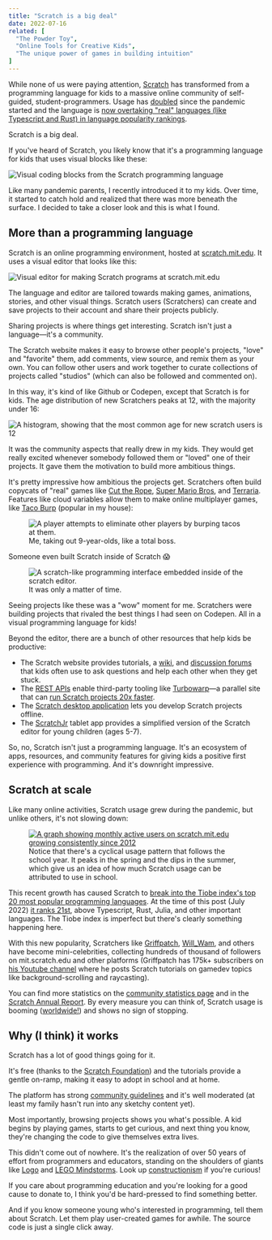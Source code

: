 ```yaml
---
title: "Scratch is a big deal"
date: 2022-07-16
related: [
  "The Powder Toy",
  "Online Tools for Creative Kids",
  "The unique power of games in building intuition"
]
---
```


While none of us were paying attention, [Scratch](https://scratch.mit.edu/) has transformed from a programming language for kids to a massive online community of self-guided, student-programmers. Usage has [doubled]({{site.url}}/2022/07/16/scratch-is-a-big-deal/#scratch-at-scale) since the pandemic started and the language is [now overtaking "real" languages (like Typescript and Rust) in language popularity rankings](#rankings).

Scratch is a big deal.

If you've heard of Scratch, you likely know that it's a programming language for kids that uses visual blocks like these:

![Visual coding blocks from the Scratch programming language]({{site.url}}/assets/images/scratch-coding-blocks.png)

Like many pandemic parents, I recently introduced it to my kids. Over time, it started to catch hold and realized that there was more beneath the surface. I decided to take a closer look and this is what I found.

## More than a programming language

Scratch is an online programming environment, hosted at [scratch.mit.edu](https://scratch.mit.edu). It uses a visual editor that looks like this:

![Visual editor for making Scratch programs at scratch.mit.edu]({{site.url}}/assets/images/scratch-programming-interface.png)

The language and editor are tailored towards making games, animations, stories, and other visual things. Scratch users (Scratchers) can create and save projects to their account and share their projects publicly.

Sharing projects is where things get interesting. Scratch isn't just a language—it's a community.

The Scratch website makes it easy to browse other people's projects, "love" and "favorite" them, add comments, view source, and remix them as your own. You can follow other users and work together to curate collections of projects called "studios" (which can also be followed and commented on).

In this way, it's kind of like Github or Codepen, except that Scratch is for kids. The age distribution of new Scratchers peaks at 12, with the majority under 16:

![A histogram, showing that the most common age for new scratch users is 12]({{site.url}}/assets/images/scratch-age-distribution.png)

It was the community aspects that really drew in my kids. They would get really excited whenever somebody followed them or "loved" one of their projects. It gave them the motivation to build more ambitious things.

It's pretty impressive how ambitious the projects get. Scratchers often build copycats of "real" games like [Cut the Rope](https://scratch.mit.edu/projects/669250336/), [Super Mario Bros](https://scratch.mit.edu/projects/196684240/), and [Terraria](https://scratch.mit.edu/projects/322341152/). Features like cloud variables allow them to make online multiplayer games, like [Taco Burp](https://scratch.mit.edu/projects/478790208) (popular in my house):

<figure class="center">
  <img src="{{site.url}}/assets/images/taco-burp.gif" loading="lazy" alt="A player attempts to eliminate other players by burping tacos at them." />
  <figcaption>Me, taking out 9-year-olds, like a total boss.</figcaption>
</figure>

Someone even built Scratch inside of Scratch 😱

<figure class="center">
  <img src="{{site.url}}/assets/images/scratch-inside-of-scratch.png" loading="lazy" alt="A scratch-like programming interface embedded inside of the scratch editor." />
  <figcaption>It was only a matter of time.</figcaption>
</figure>

Seeing projects like these was a "wow" moment for me. Scratchers were building projects that rivaled the best things I had seen on Codepen. All in a visual programming language for kids!

Beyond the editor, there are a bunch of other resources that help kids be productive:
- The Scratch website provides tutorials, a [wiki](https://en.scratch-wiki.info/), and [discussion forums](https://en.scratch-wiki.info/wiki/Discussion_Forums) that kids often use to ask questions and help each other when they get stuck.
- The [REST APIs](https://en.scratch-wiki.info/wiki/Scratch_API) enable third-party tooling like [Turbowarp](https://turbowarp.org/)—a parallel site that can [run Scratch projects 20x faster](https://docs.turbowarp.org/how).
- The [Scratch desktop application](https://scratch.mit.edu/download) lets you develop Scratch projects offline.
- The [ScratchJr](https://www.scratchjr.org/) tablet app provides a simplified version of the Scratch editor for young children (ages 5-7).

So, no, Scratch isn't just a programming language. It's an ecosystem of apps, resources, and community features for giving kids a positive first experience with programming. And it's downright impressive.

## Scratch at scale

Like many online activities, Scratch usage grew during the pandemic, but unlike others, it's not slowing down:

<figure class="center">
  <a href="https://scratch.mit.edu/statistics/#active-users">
    <img src="{{site.url}}/assets/images/scratch-monthly-active-users.png" loading="lazy" alt="A graph showing monthly active users on scratch.mit.edu growing consistently since 2012" />
  </a>
  <figcaption>Notice that there's a cyclical usage pattern that follows the school year. It peaks in the spring and the dips in the summer, which give us an idea of how much Scratch usage can be attributed to use in school.</figcaption>
</figure>

<p id="rankings">This recent growth has caused Scratch to <a href="https://twitter.com/mres/status/1248214290076753922">break into the Tiobe index's top 20 most popular programming languages</a>. At the time of this post (July 2022) <a href="https://web.archive.org/web/20220713222515/https://www.tiobe.com/tiobe-index/">it ranks 21st</a>, above Typescript, Rust, Julia, and other important languages. The Tiobe index is imperfect but there's clearly something happening here.</p>

With this new popularity, Scratchers like [Griffpatch](https://scratch.mit.edu/users/griffpatch/), [Will_Wam](https://scratch.mit.edu/users/Will_Wam/), and others have become mini-celebrities, collecting hundreds of thousand of followers on mit.scratch.edu and other platforms (Griffpatch has 175k+ subscribers on [his Youtube channel](https://www.youtube.com/c/griffpatch) where he posts Scratch tutorials on gamedev topics like background-scrolling and raycasting).

You can find more statistics on the [community statistics page](https://scratch.mit.edu/statistics/) and in the [Scratch Annual Report](https://scratch.mit.edu/annual-report). By every measure you can think of, Scratch usage is booming ([worldwide!](https://scratch.mit.edu/annual-report#:~:text=Scratch%20is%20used%20around%20the%20world%20across%20more%20than%20200%20countries%20and%20territories)) and shows no sign of stopping.

## Why (I think) it works

Scratch has a lot of good things going for it.

It's free (thanks to the [Scratch Foundation](https://www.scratchfoundation.org/supporters)) and the tutorials provide a gentle on-ramp, making it easy to adopt in school and at home.

The platform has strong [community guidelines](https://scratch.mit.edu/community_guidelines) and it's well moderated (at least my family hasn't run into any sketchy content yet).

Most importantly, browsing projects shows you what's possible. A kid begins by playing games, starts to get curious, and next thing you know, they're changing the code to give themselves extra lives.

This didn't come out of nowhere. It's the realization of over 50 years of effort from programmers and educators, standing on the shoulders of giants like [Logo](https://el.media.mit.edu/logo-foundation/what_is_logo/logo_and_learning.html) and [LEGO Mindstorms](https://en.wikipedia.org/wiki/Lego_Mindstorms). Look up [constructionism](https://en.wikipedia.org/wiki/Constructionism_(learning_theory)) if you're curious!

If you care about programming education and you're looking for a good cause to donate to, I think you'd be hard-pressed to find something better.

And if you know someone young who's interested in programming, tell them about Scratch. Let them play user-created games for awhile. The source code is just a single click away.

